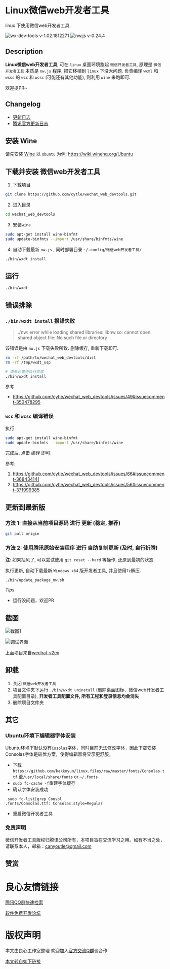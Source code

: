 # Linux微信web开发者工具

linux 下使用微信web开发者工具.

![wx-dev-tools v-1.02.1812271](https://img.shields.io/badge/wx_dev_tools-1.02.1812271-green.svg)
![nw.js v-0.24.4](https://img.shields.io/badge/nw.js-v0.24.4-blue.svg)

## Description

**Linux微信web开发者工具**, 可在 `linux` 桌面环境跑起 `微信开发者工具`,
原理是 `微信开发者工具` 本质是 `nw.js` 程序, 把它移植到 `linux` 下没大问题.
负责编译 `wxml` 和 `wxss` 的 `wcc` 和 `wcsc` (可能还有其他功能),
则利用 `wine` 来跑即可.

欢迎提PR~

## Changelog

- [更新日志](CHANGELOG.md)
- [腾讯官方更新日志](http://u.720life.cn/g/a69e8f5dba5b4106ccc3875c547b1484c20708e11463bd684459f5de41dafa7d0c3e1211843e1cdbef7a640a8fe47dc75e47294b5e75d000ca479e5d58269765021b8fbabad90318955d5cae729789a9)

## 安装 Wine

请先安装 [Wine](http://u.720life.cn/g/7fea98613aa38404c06edb7bcff37448a1b7d387957900fff592b293b792b198)
以 `Ubuntu` 为例: https://wiki.winehq.org/Ubuntu


## 下载并安装 微信web开发者工具

1. 下载项目

``` bash
git clone https://github.com/cytle/wechat_web_devtools.git
```

2. 进入目录

``` bash
cd wechat_web_devtools
```

3. 安装`wine`

``` bash
sudo apt-get install wine-binfmt
sudo update-binfmts --import /usr/share/binfmts/wine
```

4. 自动下载最新 `nw.js` , 同时部署目录 `~/.config/微信web开发者工具/`

``` bash
./bin/wxdt install
```

## 运行

``` bash
./bin/wxdt
```

## 错误排除

### `./bin/wxdt install` 报错失败

> ./nw: error while loading shared libraries: libnw.so: cannot open shared object file: No such file or directory

该错误是由 `nw.js` 下载失败所致.
删除缓存, 重新下载即可.

``` bash
rm -rf /path/to/wechat_web_devtools/dist
rm -rf /tmp/wxdt_xsp
```

``` bash
# 请务必等待执行完成
./bin/wxdt install
```

参考

- https://github.com/cytle/wechat_web_devtools/issues/49#issuecomment-350478295

### `wcc` 和 `wcsc` 编译错误

执行

``` bash
sudo apt-get install wine-binfmt
sudo update-binfmts --import /usr/share/binfmts/wine
```

完成后, 点击  编译  即可.

参考:

1. https://github.com/cytle/wechat_web_devtools/issues/66#issuecomment-368434141
2. https://github.com/cytle/wechat_web_devtools/issues/56#issuecomment-371999385

## 更新到最新版

### 方法 1: 直接从当前项目源码 进行 更新 (稳定, 推荐)

``` bash
git pull origin
```

### 方法 2: 使用腾讯原始安装程序 进行 自助复制更新 (及时, 自行折腾)

**注**: 如果抽风了, 可以尝试使用 `git reset --hard` 等操作, 还原到最初的状态.

执行更新, 自动下载最新 `Windows x64` 版开发者工具, 并且使用`7z`解压.  

``` bash
./bin/update_package_nw.sh
```

*Tips*

- 运行没问题，欢迎PR

## 截图

![截图1](https://github.com/cytle/wechat_web_devtools/raw/fb84550d2d9b9f40f7a80b896066e1933892eff9/images/截图1.png)

![调试界面](https://github.com/cytle/wechat_web_devtools/raw/fb84550d2d9b9f40f7a80b896066e1933892eff9/images/调试界面.png)

上面项目来自[wechat-v2ex](http://u.720life.cn/g/54145d0471d91890860f7f8463c030466e9ade3f29123d8906ef3ddff97e01791f17b7b474d3e29be6205c1bf2db607c)

## 卸载

1. 关闭 `微信web开发者工具`
2. 项目文件夹下运行 `./bin/wxdt uninstall` (删除桌面图标、微信web开发者工具配置目录),
   **开发者工具配置文件, 所有工程和登录信息均会消失**
3. 删除项目文件夹

## 其它

### Ubuntu环境下编辑器字体安装

Ubuntu环境下默认没有`Cosolas`字体，同时目前无法修改字体，因此下载安装Consolas字体是较优方案，使得编辑器将显示更舒服。

* 下载`https://github.com/kakkoyun/linux.files/raw/master/fonts/Consolas.ttf` 至`/usr/local/share/fonts` or `~/.fonts`
* `sudo fc-cache -f`重建字体缓存
* 确认字体安装成功
```
 sudo fc-list|grep Consol
.fonts/Consolas.ttf: Consolas:style=Regular
```
* 重启微信开发者工具

### 免责声明

微信开发者工具版权归腾讯公司所有，本项目旨在交流学习之用。如有不当之处，请联系本人，邮箱：canyoutle@gmail.com

## 赞赏

 



 # 良心友情链接

[腾讯QQ群快速检索](http://u.720life.cn/s/8cf73f7c)

[软件免费开发论坛](http://u.720life.cn/s/bbb01dc0)

# 版权声明 

本文由良心工作室整理 欢迎加入[官方交流Q群](https://u.720life.cn/s/f2316816)谈合作

[本文转自如下链接](http://u.720life.cn/g/2e71d0f0a5c601172267ba20d3a43c6ef5d6d5dceac2dbf9dcf2ca76189b54a5a6b2f128e90587b013e56e4e0d3d877bd784ee2bf4aeba17dc8aefee9971f210fdbaea8c550fa1e88aa6c2e1c0f542405bae63cdcf9a1c2656906f7593bd14d3)